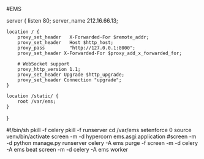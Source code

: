 #EMS


server {
    listen 80;
    server_name 212.16.66.13;

    location / {
        proxy_set_header   X-Forwarded-For $remote_addr;
        proxy_set_header   Host $http_host;
        proxy_pass         "http://127.0.0.1:8000";
        proxy_set_header X-Forwarded-For $proxy_add_x_forwarded_for;

        # WebSocket support
        proxy_http_version 1.1;
        proxy_set_header Upgrade $http_upgrade;
        proxy_set_header Connection "upgrade";
    }

    location /static/ {
        root /var/ems;
    }
}

#!/bin/sh
pkill -f celery
pkill -f runserver
cd /var/ems
setenforce 0
source venv/bin/activate
screen -m -d hypercorn ems.asgi:application
#screen -m -d python manage.py runserver
celery -A ems purge -f
screen -m -d celery -A ems beat
screen -m -d celery -A ems worker
